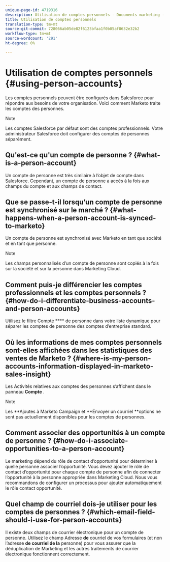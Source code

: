 ```yaml
---
unique-page-id: 4719316
description: Utilisation de comptes personnels - Documents marketing - Documentation du produit
title: Utilisation de comptes personnels
translation-type: tm+mt
source-git-commit: 728066ab05de82f6123bfaa1f0b05af8632e32b2
workflow-type: tm+mt
source-wordcount: '291'
ht-degree: 0%

---
```



# Utilisation de comptes personnels {#using-person-accounts}

Les comptes personnels peuvent être configurés dans Salesforce pour répondre aux besoins de votre organisation. Voici comment Marketo traite les comptes des personnes.

>[!NOTE]
>
>Les comptes Salesforce par défaut sont des comptes professionnels. Votre administrateur Salesforce doit configurer des comptes de personnes séparément.

## Qu&#39;est-ce qu&#39;un compte de personne ? {#what-is-a-person-account}

Un compte de personne est très similaire à l’objet de compte dans Salesforce. Cependant, un compte de personne a accès à la fois aux champs du compte et aux champs de contact.

## Que se passe-t-il lorsqu’un compte de personne est synchronisé sur le marché ? {#what-happens-when-a-person-account-is-synced-to-marketo}

Un compte de personne est synchronisé avec Marketo en tant que société et en tant que personne.

>[!NOTE]
>
>Les champs personnalisés d’un compte de personne sont copiés à la fois sur la société et sur la personne dans Marketing Cloud.

## Comment puis-je différencier les comptes professionnels et les comptes personnels ? {#how-do-i-differentiate-business-accounts-and-person-accounts}

Utilisez le filtre Compte **** de personne dans votre liste dynamique pour séparer les comptes de personne des comptes d’entreprise standard.

## Où les informations de mes comptes personnels sont-elles affichées dans les statistiques des ventes de Marketo ? {#where-is-my-person-accounts-information-displayed-in-marketo-sales-insight}

Les Activités relatives aux comptes des personnes s’affichent dans le panneau **Compte** .

>[!NOTE]
>
>Les **Ajoutes à Marketo Campaign et **Envoyer un courriel **options ne sont pas actuellement disponibles pour les comptes de personnes.

## Comment associer des opportunités à un compte de personne ? {#how-do-i-associate-opportunities-to-a-person-account}

Le marketing dépend du rôle de contact d’opportunité pour déterminer à quelle personne associer l’opportunité. Vous devez ajouter le rôle de contact d’opportunité pour chaque compte de personne afin de connecter l’opportunité à la personne appropriée dans Marketing Cloud. Nous vous recommandons de configurer un processus pour ajouter automatiquement le rôle contact opportunité.

## Quel champ de courriel dois-je utiliser pour les comptes de personnes ? {#which-email-field-should-i-use-for-person-accounts}

Il existe deux champs de courrier électronique pour un compte de personne. Utilisez le champ Adresse **de** courriel de vos formulaires (et non l’adresse **de courriel de la** personne) pour vous assurer que la déduplication de Marketing et les autres traitements de courrier électronique fonctionnent correctement.

